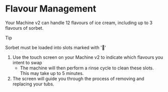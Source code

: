 # Flavour Management

Your Machine v2 can handle 12 flavours of ice cream, including up to 3 flavours of sorbet.

> [!TIP]
> Sorbet must be loaded into slots marked with '🍧'

1. Use the touch screen on your Machine v2 to indicate which flavours you intent to swap
    - The machine will then perform a rinse cycle to clean these slots. This may take up to 5 minutes.
2. The screen will guide you through the process of removing and replacing your tubs.